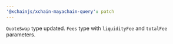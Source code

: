```yaml
---
'@xchainjs/xchain-mayachain-query': patch
---
```


`QuoteSwap` type updated. `Fees` type with `liquidityFee` and `totalFee` parameters.
